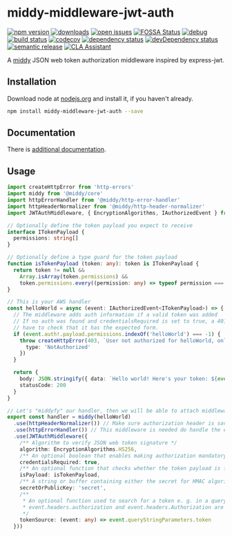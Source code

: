 # middy-middleware-jwt-auth

[![npm version](https://badge.fury.io/js/middy-middleware-jwt-auth.svg)](https://npmjs.org/package/middy-middleware-jwt-auth)
[![downloads](https://img.shields.io/npm/dw/middy-middleware-jwt-auth.svg)](https://npmjs.org/package/middy-middleware-jwt-auth)
[![open issues](https://img.shields.io/github/issues-raw/dbartholomae/middy-middleware-jwt-auth.svg)](https://github.com/dbartholomae/middy-middleware-jwt-auth/issues)
[![FOSSA Status](https://app.fossa.io/api/projects/git%2Bgithub.com%2Fdbartholomae%2Fmiddy-middleware-jwt-auth.svg?type=shield)](https://app.fossa.io/projects/git%2Bgithub.com%2Fdbartholomae%2Fmiddy-middleware-jwt-auth?ref=badge_shield)
[![debug](https://img.shields.io/badge/debug-blue.svg)](https://github.com/visionmedia/debug#readme)
[![build status](https://github.com/dbartholomae/middy-middleware-jwt-auth/workflows/Build%20and%20deploy/badge.svg?branch=main)](https://github.com/dbartholomae/middy-middleware-jwt-auth/actions?query=workflow%3A"Build+and+deploy")
[![codecov](https://codecov.io/gh/dbartholomae/middy-middleware-jwt-auth/branch/master/graph/badge.svg)](https://codecov.io/gh/dbartholomae/middy-middleware-jwt-auth)
[![dependency status](https://david-dm.org/dbartholomae/middy-middleware-jwt-auth.svg?theme=shields.io)](https://david-dm.org/dbartholomae/middy-middleware-jwt-auth)
[![devDependency status](https://david-dm.org/dbartholomae/middy-middleware-jwt-auth/dev-status.svg)](https://david-dm.org/dbartholomae/middy-middleware-jwt-auth?type=dev)
[![semantic release](https://img.shields.io/badge/%20%20%F0%9F%93%A6%F0%9F%9A%80-semantic--release-e10079.svg)](https://github.com/semantic-release/semantic-release#badge)
[![CLA Assistant](https://cla-assistant.io/readme/badge/dbartholomae/jsx-readme)](https://cla-assistant.io/dbartholomae/jsx-readme)

A [middy](https://github.com/middyjs/middy) JSON web token authorization middleware inspired by express-jwt.

## Installation
Download node at [nodejs.org](http://nodejs.org) and install it, if you haven't already.

```sh
npm install middy-middleware-jwt-auth --save
```

## Documentation

There is [additional documentation](https://dbartholomae.github.com/middy-middleware-jwt-auth).

## Usage

```typescript
import createHttpError from 'http-errors'
import middy from '@middy/core'
import httpErrorHandler from '@middy/http-error-handler'
import httpHeaderNormalizer from '@middy/http-header-normalizer'
import JWTAuthMiddleware, { EncryptionAlgorithms, IAuthorizedEvent } from 'middy-middleware-jwt-auth'

// Optionally define the token payload you expect to receive
interface ITokenPayload {
  permissions: string[]
}

// Optionally define a type guard for the token payload
function isTokenPayload (token: any): token is ITokenPayload {
  return token != null &&
    Array.isArray(token.permissions) &&
    token.permissions.every((permission: any) => typeof permission === 'string')
}

// This is your AWS handler
const helloWorld = async (event: IAuthorizedEvent<ITokenPayload>) => {
  // The middleware adds auth information if a valid token was added
  // If no auth was found and credentialsRequired is set to true, a 401 will be thrown. If auth exists you
  // have to check that it has the expected form.
  if (event.auth!.payload.permissions.indexOf('helloWorld') === -1) {
    throw createHttpError(403, `User not authorized for helloWorld, only found permissions [${event.auth!.permissions.join(', ')}]`, {
      type: 'NotAuthorized'
    })
  }

  return {
    body: JSON.stringify({ data: `Hello world! Here's your token: ${event.auth!.token}` }),
    statusCode: 200
  }
}

// Let's "middyfy" our handler, then we will be able to attach middlewares to it
export const handler = middy(helloWorld)
  .use(httpHeaderNormalizer()) // Make sure authorization header is saved in lower case
  .use(httpErrorHandler()) // This middleware is needed do handle the errors thrown by the JWTAuthMiddleware
  .use(JWTAuthMiddleware({
    /** Algorithm to verify JSON web token signature */
    algorithm: EncryptionAlgorithms.HS256,
    /** An optional boolean that enables making authorization mandatory */
    credentialsRequired: true,
    /** An optional function that checks whether the token payload is formatted correctly */
    isPayload: isTokenPayload,
    /** A string or buffer containing either the secret for HMAC algorithms, or the PEM encoded public key for RSA and ECDSA */
    secretOrPublicKey: 'secret',
    /**
     * An optional function used to search for a token e. g. in a query string. By default, and as a fall back,
     * event.headers.authorization and event.headers.Authorization are used.
     */
    tokenSource: (event: any) => event.queryStringParameters.token
  }))
```
